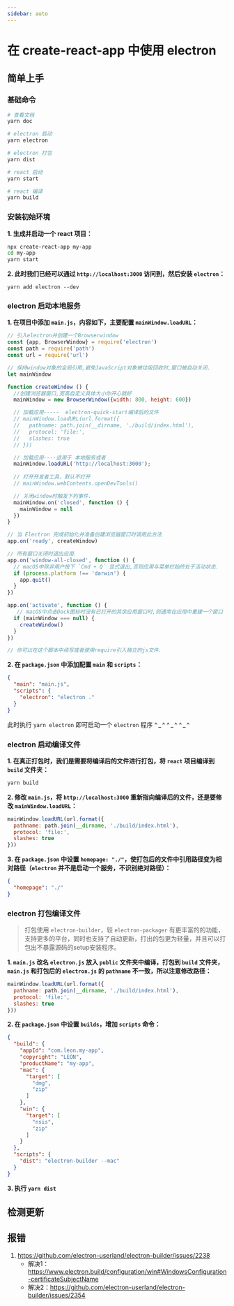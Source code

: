 ```yaml
---
sidebar: auto
---
```


# 在 create-react-app 中使用 electron

## 简单上手

### 基础命令

```bash
# 查看文档
yarn doc

# electron 启动
yarn electron

# electron 打包
yarn dist

# react 启动
yarn start

# react 编译
yarn build
```

### 安装初始环境

**1. 生成并启动一个 react 项目：**

```bash
npx create-react-app my-app
cd my-app
yarn start
```

**2. 此时我们已经可以通过 `http://localhost:3000` 访问到，然后安装 `electron`：**

```pash
yarn add electron --dev
```

### electron 启动本地服务

**1. 在项目中添加 `main.js`，内容如下，主要配置 `mainWindow.loadURL`：**

```js
// 引入electron并创建一个Browserwindow
const {app, BrowserWindow} = require('electron')
const path = require('path')
const url = require('url')

// 保持window对象的全局引用,避免JavaScript对象被垃圾回收时,窗口被自动关闭.
let mainWindow

function createWindow () {
  //创建浏览器窗口,宽高自定义具体大小你开心就好
  mainWindow = new BrowserWindow({width: 800, height: 600})

  // 加载应用-----  electron-quick-start编译后的文件
  // mainWindow.loadURL(url.format({
  //   pathname: path.join(__dirname, './build/index.html'),
  //   protocol: 'file:',
  //   slashes: true
  // }))

  // 加载应用----适用于 本地服务或者
  mainWindow.loadURL('http://localhost:3000');
  
  // 打开开发者工具，默认不打开
  // mainWindow.webContents.openDevTools()

  // 关闭window时触发下列事件.
  mainWindow.on('closed', function () {
    mainWindow = null
  })
}

// 当 Electron 完成初始化并准备创建浏览器窗口时调用此方法
app.on('ready', createWindow)

// 所有窗口关闭时退出应用.
app.on('window-all-closed', function () {
  // macOS中除非用户按下 `Cmd + Q` 显式退出,否则应用与菜单栏始终处于活动状态.
  if (process.platform !== 'darwin') {
    app.quit()
  }
})

app.on('activate', function () {
   // macOS中点击Dock图标时没有已打开的其余应用窗口时,则通常在应用中重建一个窗口
  if (mainWindow === null) {
    createWindow()
  }
})

// 你可以在这个脚本中续写或者使用require引入独立的js文件.   
```

**2. 在 `package.json` 中添加配置 `main` 和 `scripts`：**

```json
{
  "main": "main.js",
  "scripts": {
    "electron": "electron ."
  }
}
```

此时执行 `yarn electron` 即可启动一个 `electron` 程序 ^ _ ^ ^ _ ^ ^ _ ^

### electron 启动编译文件

**1. 在真正打包时，我们是需要将编译后的文件进行打包，将 `react` 项目编译到 `build` 文件夹：**

```bash
yarn build
```

**2. 修改 `main.js`，将 `http://localhost:3000` 重新指向编译后的文件，还是要修改 `mainWindow.loadURL`：**

```js
mainWindow.loadURL(url.format({
  pathname: path.join(__dirname, './build/index.html'),
  protocol: 'file:',
  slashes: true
}))
```

**3. 在 `package.json` 中设置 `homepage: "./"`，使打包后的文件中引用路径变为相对路径（`electron` 并不是启动一个服务，不识别绝对路径）：**

```json
{
  "homepage": "./"
}
```

### electron 打包编译文件

> 打包使用 `electron-builder`，较 `electron-packager` 有更丰富的的功能，支持更多的平台，同时也支持了自动更新，打出的包更为轻量，并且可以打包出不暴露源码的setup安装程序。

**1. `main.js` 改名 `electron.js` 放入 `public` 文件夹中编译，打包到 `build` 文件夹，`main.js` 和打包后的 `electron.js` 的 `pathname` 不一致，所以注意修改路径：**

```js
mainWindow.loadURL(url.format({
  pathname: path.join(__dirname, './build/index.html'),
  protocol: 'file:',
  slashes: true
}))
```

**2. 在 `package.json` 中设置 `builds`，增加 `scripts` 命令：**

```json
{
  "build": {
    "appId": "com.leon.my-app",
    "copyright": "LEON",
    "productName": "my-app",
    "mac": {
      "target": [
        "dmg",
        "zip"
      ]
    },
    "win": {
      "target": [
        "nsis",
        "zip"
      ]
    }
  },
  "scripts": {
    "dist": "electron-builder --mac"
  }
}
```

**3. 执行 `yarn dist`**

## 检测更新

## 报错

1. https://github.com/electron-userland/electron-builder/issues/2238
   - 解决1：https://www.electron.build/configuration/win#WindowsConfiguration-certificateSubjectName
   - 解决2：https://github.com/electron-userland/electron-builder/issues/2354
